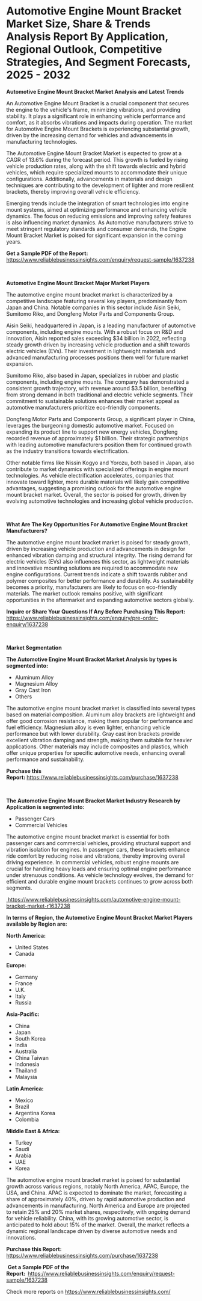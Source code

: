 <p><h1>Automotive Engine Mount Bracket Market Size, Share & Trends Analysis Report By Application, Regional Outlook, Competitive Strategies, And Segment Forecasts, 2025 - 2032</h1></p><p><strong>Automotive Engine Mount Bracket Market Analysis and Latest Trends</strong></p>
<p><p>An Automotive Engine Mount Bracket is a crucial component that secures the engine to the vehicle's frame, minimizing vibrations, and providing stability. It plays a significant role in enhancing vehicle performance and comfort, as it absorbs vibrations and impacts during operation. The market for Automotive Engine Mount Brackets is experiencing substantial growth, driven by the increasing demand for vehicles and advancements in manufacturing technologies.</p><p>The Automotive Engine Mount Bracket Market is expected to grow at a CAGR of 13.6% during the forecast period. This growth is fueled by rising vehicle production rates, along with the shift towards electric and hybrid vehicles, which require specialized mounts to accommodate their unique configurations. Additionally, advancements in materials and design techniques are contributing to the development of lighter and more resilient brackets, thereby improving overall vehicle efficiency.</p><p>Emerging trends include the integration of smart technologies into engine mount systems, aimed at optimizing performance and enhancing vehicle dynamics. The focus on reducing emissions and improving safety features is also influencing market dynamics. As Automotive manufacturers strive to meet stringent regulatory standards and consumer demands, the Engine Mount Bracket Market is poised for significant expansion in the coming years.</p></p>
<p><strong>Get a Sample PDF of the Report:&nbsp;</strong> <a href="https://www.reliablebusinessinsights.com/enquiry/request-sample/1637238?utm_campaign=2440&utm_medium=2&utm_source=Github&utm_content=ia&utm_term=23032025&utm_id=automotive-engine-mount-bracket">https://www.reliablebusinessinsights.com/enquiry/request-sample/1637238</a></p>
<p>&nbsp;</p>
<p><strong>Automotive Engine Mount Bracket Major Market Players</strong></p>
<p><p>The automotive engine mount bracket market is characterized by a competitive landscape featuring several key players, predominantly from Japan and China. Notable companies in this sector include Aisin Seiki, Sumitomo Riko, and Dongfeng Motor Parts and Components Group.</p><p>Aisin Seiki, headquartered in Japan, is a leading manufacturer of automotive components, including engine mounts. With a robust focus on R&D and innovation, Aisin reported sales exceeding $34 billion in 2022, reflecting steady growth driven by increasing vehicle production and a shift towards electric vehicles (EVs). Their investment in lightweight materials and advanced manufacturing processes positions them well for future market expansion.</p><p>Sumitomo Riko, also based in Japan, specializes in rubber and plastic components, including engine mounts. The company has demonstrated a consistent growth trajectory, with revenue around $3.5 billion, benefiting from strong demand in both traditional and electric vehicle segments. Their commitment to sustainable solutions enhances their market appeal as automotive manufacturers prioritize eco-friendly components.</p><p>Dongfeng Motor Parts and Components Group, a significant player in China, leverages the burgeoning domestic automotive market. Focused on expanding its product line to support new energy vehicles, Dongfeng recorded revenue of approximately $1 billion. Their strategic partnerships with leading automotive manufacturers position them for continued growth as the industry transitions towards electrification.</p><p>Other notable firms like Nissin Kogyo and Yorozu, both based in Japan, also contribute to market dynamics with specialized offerings in engine mount technologies. As vehicle electrification accelerates, companies that innovate toward lighter, more durable materials will likely gain competitive advantages, suggesting a promising outlook for the automotive engine mount bracket market. Overall, the sector is poised for growth, driven by evolving automotive technologies and increasing global vehicle production.</p></p>
<p>&nbsp;</p>
<p><strong>What Are The Key Opportunities For Automotive Engine Mount Bracket Manufacturers?</strong></p>
<p><p>The automotive engine mount bracket market is poised for steady growth, driven by increasing vehicle production and advancements in design for enhanced vibration damping and structural integrity. The rising demand for electric vehicles (EVs) also influences this sector, as lightweight materials and innovative mounting solutions are required to accommodate new engine configurations. Current trends indicate a shift towards rubber and polymer composites for better performance and durability. As sustainability becomes a priority, manufacturers are likely to focus on eco-friendly materials. The market outlook remains positive, with significant opportunities in the aftermarket and expanding automotive sectors globally.</p></p>
<p><strong>Inquire or Share Your Questions If Any Before Purchasing This Report:</strong> <a href="https://www.reliablebusinessinsights.com/enquiry/pre-order-enquiry/1637238?utm_campaign=2440&utm_medium=2&utm_source=Github&utm_content=ia&utm_term=23032025&utm_id=automotive-engine-mount-bracket">https://www.reliablebusinessinsights.com/enquiry/pre-order-enquiry/1637238</a></p>
<p>&nbsp;</p>
<p><strong>Market Segmentation</strong></p>
<p><strong>The Automotive Engine Mount Bracket Market Analysis by types is segmented into:</strong></p>
<p><ul><li>Aluminum Alloy</li><li>Magnesium Alloy</li><li>Gray Cast Iron</li><li>Others</li></ul></p>
<p><p>The automotive engine mount bracket market is classified into several types based on material composition. Aluminum alloy brackets are lightweight and offer good corrosion resistance, making them popular for performance and fuel efficiency. Magnesium alloy is even lighter, enhancing vehicle performance but with lower durability. Gray cast iron brackets provide excellent vibration damping and strength, making them suitable for heavier applications. Other materials may include composites and plastics, which offer unique properties for specific automotive needs, enhancing overall performance and sustainability.</p></p>
<p><strong>Purchase this Report:&nbsp;</strong><a href="https://www.reliablebusinessinsights.com/purchase/1637238?utm_campaign=2440&utm_medium=2&utm_source=Github&utm_content=ia&utm_term=23032025&utm_id=automotive-engine-mount-bracket">https://www.reliablebusinessinsights.com/purchase/1637238</a></p>
<p>&nbsp;</p>
<p><strong>The Automotive Engine Mount Bracket Market Industry Research by Application is segmented into:</strong></p>
<p><ul><li>Passenger Cars</li><li>Commercial Vehicles</li></ul></p>
<p><p>The automotive engine mount bracket market is essential for both passenger cars and commercial vehicles, providing structural support and vibration isolation for engines. In passenger cars, these brackets enhance ride comfort by reducing noise and vibrations, thereby improving overall driving experience. In commercial vehicles, robust engine mounts are crucial for handling heavy loads and ensuring optimal engine performance under strenuous conditions. As vehicle technology evolves, the demand for efficient and durable engine mount brackets continues to grow across both segments.</p></p>
<p><a href="https://www.reliablebusinessinsights.com/automotive-engine-mount-bracket-market-r1637238?utm_campaign=2440&utm_medium=2&utm_source=Github&utm_content=ia&utm_term=23032025&utm_id=automotive-engine-mount-bracket">&nbsp;https://www.reliablebusinessinsights.com/automotive-engine-mount-bracket-market-r1637238</a></p>
<p><strong>In terms of Region, the Automotive Engine Mount Bracket Market Players available by Region are:</strong></p>
<p>
    <p> <strong> North America: </strong>
        <ul>
            <li>United States</li>
            <li>Canada</li>
        </ul>
        </p> 
    <p> <strong> Europe: </strong>
        <ul>
            <li>Germany</li>
            <li>France</li>
            <li>U.K.</li>
            <li>Italy</li>
            <li>Russia</li>
        </ul>
        </p> 
    <p> <strong> Asia-Pacific: </strong>
        <ul>
            <li>China</li>
            <li>Japan</li>
            <li>South Korea</li>
            <li>India</li>
            <li>Australia</li>
            <li>China Taiwan</li>
            <li>Indonesia</li>
            <li>Thailand</li>
            <li>Malaysia</li>
        </ul>
        </p> 
    <p> <strong> Latin America: </strong>
        <ul>
            <li>Mexico</li>
            <li>Brazil</li>
            <li>Argentina Korea</li>
            <li>Colombia</li>
        </ul>
        </p> 
    <p> <strong> Middle East & Africa: </strong>
        <ul>
            <li>Turkey</li>
            <li>Saudi</li>
            <li>Arabia</li>
            <li>UAE</li>
            <li>Korea</li>
        </ul>
    </p>
    </p>
<p><p>The automotive engine mount bracket market is poised for substantial growth across various regions, notably North America, APAC, Europe, the USA, and China. APAC is expected to dominate the market, forecasting a share of approximately 40%, driven by rapid automotive production and advancements in manufacturing. North America and Europe are projected to retain 25% and 20% market shares, respectively, with ongoing demand for vehicle reliability. China, with its growing automotive sector, is anticipated to hold about 15% of the market. Overall, the market reflects a dynamic regional landscape driven by diverse automotive needs and innovations.</p></p>
<p><strong>Purchase this Report: </strong><a href="https://www.reliablebusinessinsights.com/purchase/1637238?utm_campaign=2440&utm_medium=2&utm_source=Github&utm_content=ia&utm_term=23032025&utm_id=automotive-engine-mount-bracket">https://www.reliablebusinessinsights.com/purchase/1637238</a></p>
<p>&nbsp;<strong>Get a Sample PDF of the Report:&nbsp;&nbsp;</strong><a href="https://www.reliablebusinessinsights.com/enquiry/request-sample/1637238?utm_campaign=2440&utm_medium=2&utm_source=Github&utm_content=ia&utm_term=23032025&utm_id=automotive-engine-mount-bracket">https://www.reliablebusinessinsights.com/enquiry/request-sample/1637238</a></p>
<p><strong></strong></p>
<p>Check more reports on <a href="https://www.reliablebusinessinsights.com/?utm_campaign=2440&utm_medium=2&utm_source=Github&utm_content=ia&utm_term=23032025&utm_id=automotive-engine-mount-bracket">https://www.reliablebusinessinsights.com/</a></p>